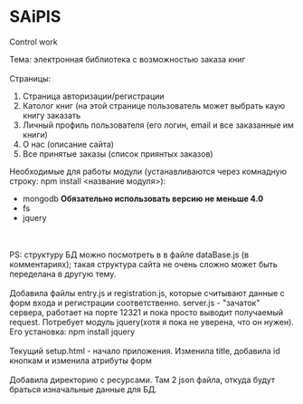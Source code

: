 # SAiPIS
Control work

Тема: электронная библиотека с возможностью заказа книг
<br>
<br>
Страницы:
<ol>
  <li>Страница авторизации/регистрации</li>
  <li>Католог книг (на этой странице пользователь может выбрать каую книгу заказать</li>
  <li>Личный профиль пользователя (его логин, email и все заказанные им книги)</li>
  <li>О нас (описание сайта)</li>
  <li>Все принятые заказы (список приянтых заказов)</li>
</ol>

Необходимые для работы модули (устанавливаются через комнадную строку: npm install <название модуля>):
<ul>
  <li>mongodb <b>Обязательно использовать версию не меньше 4.0</b></li>
  <li>fs</li>
  <li>jquery</li>
</ul>
<br><br>
PS: структуру БД можно посмотреть в в файле dataBase.js (в комментариях); такая структура сайта не очень сложно может быть переделана в другую тему.
<br>
<br>
Добавила файлы entry.js и registration.js, которые считывают данные с форм входа и регистрации соответственно. 
server.js - "зачаток" сервера, работает на порте 12321 и пока просто выводит получаемый request. Потребует модуль jquery(хотя я пока не уверена, что он нужен). Его установка: npm install jquery
<br>
<br>
Текущий setup.html - начало приложения. Изменила title, добавила id кнопкам и изменила атрибуты форм
<br>
<br>
Добавила директорию с ресурсами. Там 2 json файла, откуда будут браться изначальные данные для БД.
